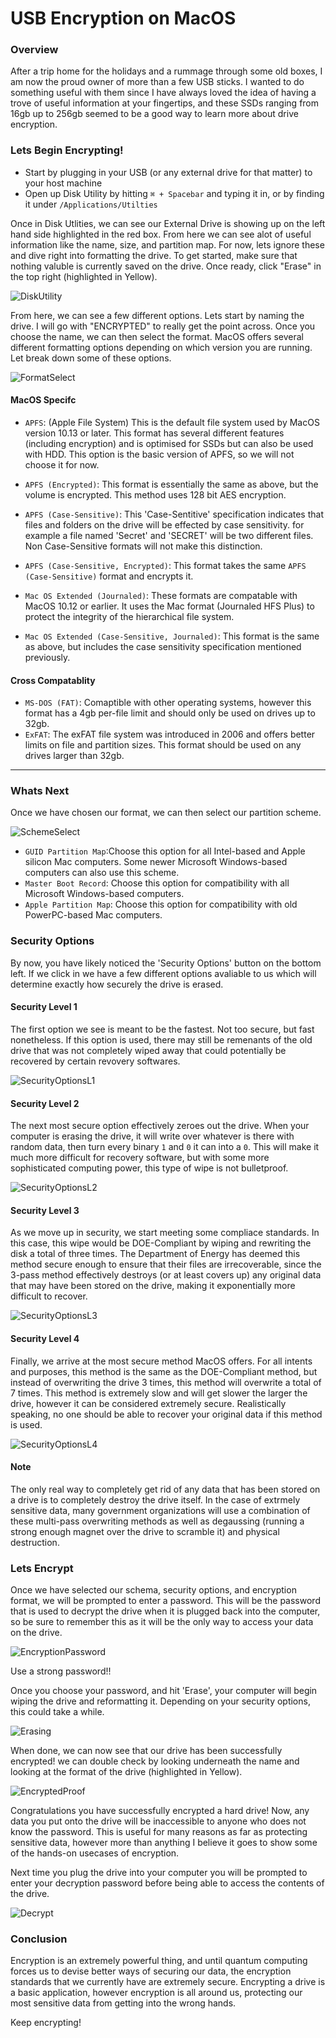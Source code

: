 # USB Encryption on MacOS

### Overview

After a trip home for the holidays and a rummage through some old boxes, I am now the proud owner of more than a few USB sticks. I wanted to do something useful with them since I have always loved the idea of having a trove of useful information at your fingertips, and these SSDs ranging from 16gb up to 256gb seemed to be a good way to learn more about drive encryption. 

### Lets Begin Encrypting!

- Start by plugging in your USB (or any external drive for that matter) to your host machine
- Open up Disk Utility by hitting `⌘ + Spacebar` and typing it in, or by finding it under `/Applications/Utilties`

Once in Disk Utlities, we can see our External Drive is showing up on the left hand side highlighted in the red box. From here we can see alot of useful information like the name, size, and partition map. For now, lets ignore these and dive right into formatting the drive. To get started, make sure that nothing valuble is currently saved on the drive. Once ready, click "Erase" in the top right (highlighted in Yellow).

![DiskUtility](Images/DiskUtility.png)

From here, we can see a few different options. Lets start by naming the drive. I will go with "ENCRYPTED" to really get the point across. Once you choose the name, we can then select the format. MacOS offers several different formatting options depending on which version you are running. Let break down some of these options. 

![FormatSelect](Images/FormatSelect.png)

#### MacOS Specifc 

- `APFS`: (Apple File System) This is the default file system used by MacOS version 10.13 or later. This format has several different features (including encryption) and is optimised for SSDs but can also be used with HDD. This option is the basic version of APFS, so we will not choose it for now. 
- `APFS (Encrypted)`: This format is essentially the same as above, but the volume is encrypted. This method uses 128 bit AES encryption.
- `APFS (Case-Sensitive)`: This 'Case-Sentitive' specification indicates that files and folders on the drive will be effected by case sensitivity. for example a file named 'Secret' and 'SECRET' will be two different files. Non Case-Sensitive formats will not make this distinction.
- `APFS (Case-Sensitive, Encrypted)`: This format takes the same `APFS (Case-Sensitive)` format and encrypts it. 


- `Mac OS Extended (Journaled)`: These formats are compatable with MacOS 10.12 or earlier. It uses the Mac format (Journaled HFS Plus) to protect the integrity of the hierarchical file system.
-  `Mac OS Extended (Case-Sensitive, Journaled)`: This format is the same as above, but includes the case sensitivity specification mentioned previously. 

#### Cross Compatablity 

- `MS-DOS (FAT)`: Comaptible with other operating systems, however this format has a 4gb per-file limit and should only be used on drives up to 32gb. 
- `ExFAT`: The exFAT file system was introduced in 2006 and offers better limits on file and partition sizes. This format should be used on any drives larger than 32gb. 

---

### Whats Next

Once we have chosen our format, we can then select our partition scheme.

![SchemeSelect](Images/SchemeSelect.png)

- `GUID Partition Map`:Choose this option for all Intel-based and Apple silicon Mac computers. Some newer Microsoft Windows-based computers can also use this scheme.
- `Master Boot Record`: Choose this option for compatibility with all Microsoft Windows-based computers.
- `Apple Partition Map`: Choose this option for compatibility with old PowerPC-based Mac computers.

### Security Options 

By now, you have likely noticed the 'Security Options' button on the bottom left. If we click in we have a few different options avaliable to us which will determine exactly how securely the drive is erased. 

#### Security Level 1
The first option we see is meant to be the fastest. Not too secure, but fast nonetheless. If this option is used, there may still be remenants of the old drive that was not completely wiped away that could potentially be recovered by certain revovery softwares. 

![SecurityOptionsL1](Images/SecurityOptionsL1.png)

#### Security Level 2
The next most secure option effectively zeroes out the drive. When your computer is erasing the drive, it will write over whatever is there with random data, then turn every binary `1` and `0` it can into a `0`. This will make it much more difficult for recovery software, but with some more sophisticated computing power, this type of wipe is not bulletproof. 

![SecurityOptionsL2](Images/SecurityOptionsL2.png)

#### Security Level 3
As we move up in security, we start meeting some compliace standards. In this case, this wipe would be DOE-Compliant by wiping and rewriting the disk a total of three times. The Department of Energy has deemed this method secure enough to ensure that their files are irrecoverable, since the 3-pass method effectively destroys (or at least covers up) any original data that may have been stored on the drive, making it exponentially more difficult to recover. 

![SecurityOptionsL3](Images/SecurityOptionsL3.png)

#### Security Level 4
Finally, we arrive at the most secure method MacOS offers. For all intents and purposes, this method is the same as the DOE-Compliant method, but instead of overwriting the drive 3 times, this method will overwrite a total of 7 times. This method is extremely slow and will get slower the larger the drive, however it can be considered extremely secure. Realistically speaking, no one should be able to recover your original data if this method is used. 

![SecurityOptionsL4](Images/SecurityOptionsL4.png)

#### Note

The only real way to completely get rid of any data that has been stored on a drive is to completely destroy the drive itself. In the case of extrmely sensitive data, many government organizations will use a combination of these multi-pass overwriting methods as well as degaussing (running a strong enough magnet over the drive to scramble it) and physical destruction. 

### Lets Encrypt

Once we have selected our schema, security options, and encryption format, we will be prompted to enter a password. This will be the password that is used to decrypt the drive when it is plugged back into the computer, so be sure to remember this as it will be the only way to access your data on the drive. 


![EncryptionPassword](Images/EncryptionPassword.png)

Use a strong password!!

Once you choose your password, and hit 'Erase', your computer will begin wiping the drive and reformatting it. Depending on your security options, this could take a while. 

![Erasing](Images/Erasing.png)

When done, we can now see that our drive has been successfully encrypted! we can double check by looking underneath the name and looking at the format of the drive (highlighted in Yellow).

![EncryptedProof](Images/EncryptedProof.png)

Congratulations you have successfully encrypted a hard drive! Now, any data you put onto the drive will be inaccessible to anyone who does not know the password. This is useful for many reasons as far as protecting sensitive data, however more than anything I believe it goes to show some of the hands-on usecases of encryption. 

Next time you plug the drive into your computer you will be prompted to enter your decryption password before being able to access the contents of the drive. 


![Decrypt](Images/Decrypt.png)

### Conclusion

Encryption is an extremely powerful thing, and until quantum computing forces us to devise better ways of securing our data, the encryption standards that we currently have are extremely secure. Encrypting a drive is a basic application, however encryption is all around us, protecting our most sensitive data from getting into the wrong hands. 

Keep encrypting!








